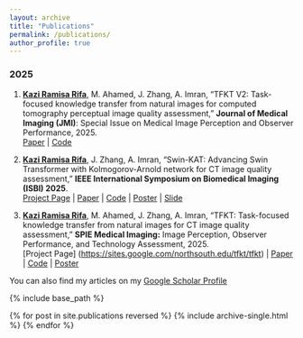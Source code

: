 ```yaml
---
layout: archive
title: "Publications"
permalink: /publications/
author_profile: true
---
```

### 2025

1. **[Kazi Ramisa Rifa]()**, M. Ahamed, J. Zhang, A. Imran, “TFKT V2: Task-focused knowledge transfer from natural images for computed tomography perceptual image quality assessment,” **Journal of Medical Imaging (JMI)**: Special Issue on Medical Image Perception and Observer Performance, 2025.  
  [Paper](#) |
  [Code](https://github.com/KaziRamisaRifa/TFKT-V2)
  
2. **[Kazi Ramisa Rifa]()**, J. Zhang, A. Imran, “Swin-KAT: Advancing Swin Transformer with Kolmogorov-Arnold network for CT image quality assessment,” **IEEE International Symposium on Biomedical Imaging (ISBI) 2025**.  
  [Project Page](https://sites.google.com/northsouth.edu/swinkat/swinkat) |
  [Paper](#) |
  [Code](https://github.com/KaziRamisaRifa/Swin-KAT) |
  [Poster](https://kaziramisarifa.github.io/files/posters/isbi25-poster-temp-Ramisa_v6.pdf) |
  [Slide](https://kaziramisarifa.github.io/files/slides/CCTS_SwinKAT_Ramisa.pdf) 

3. **[Kazi Ramisa Rifa]()**, M. Ahamed, J. Zhang, A. Imran, “TFKT: Task-focused knowledge transfer from natural images for CT image quality assessment,” **SPIE Medical Imaging:** Image Perception, Observer Performance, and Technology Assessment, 2025.  
  [Project Page] (https://sites.google.com/northsouth.edu/tfkt/tfkt) |
  [Paper](#) |
  [Code](https://github.com/KaziRamisaRifa/TFKT-V2) |
  [Poster](https://kaziramisarifa.github.io/files/posters/SPIE_med_im_Ramisa_2025_.pdf) 


You can also find my articles on my [Google Scholar Profile](https://scholar.google.com/citations?user=nrEP6nQAAAAJ&hl=en)

{% include base_path %}

{% for post in site.publications reversed %}
  {% include archive-single.html %}
{% endfor %}
